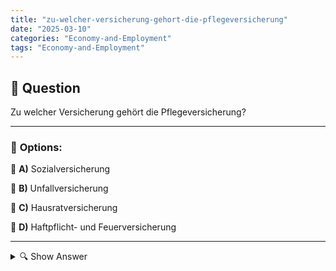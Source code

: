 ```yaml
---
title: "zu-welcher-versicherung-gehort-die-pflegeversicherung"
date: "2025-03-10"
categories: "Economy-and-Employment"
tags: "Economy-and-Employment"
---
```


## 📌 **Question**

Zu welcher Versicherung gehört die Pflegeversicherung?



---

### 📝 **Options:**

🔘 **A)** Sozialversicherung

🔘 **B)** Unfallversicherung

🔘 **C)** Hausratversicherung

🔘 **D)** Haftpflicht- und Feuerversicherung

---

<details>
  <summary>🔍 Show Answer</summary>

  <p>
💡  <b>Correct Answer:</b>  a
  </p>
  <p>
    📖<b>Explanation:</b>
    Die Pflegeversicherung ist eine wichtige Säule des deutschen Sozialversicherungssystems. Sie bietet finanzielle Unterstützung und Leistungen für Menschen, die aufgrund von Krankheit oder Alter pflegebedürftig werden. Die Sozialversicherung umfasst neben der Pflegeversicherung auch die Kranken-, Renten- und Arbeitslosenversicherung. Im Gegensatz dazu decken Unfallversicherungen Arbeitsunfälle ab, Hausratversicherungen den Schutz von Haushaltsgegenständen, und Haftpflicht- sowie Feuerversicherungen Schäden durch Haftpflichtfälle oder Feuer ab. Verständnis dieser Versicherungsarten hilft dabei, die richtige Zuordnung vorzunehmen.
  </p>
</details>
